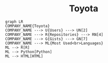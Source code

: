 <h1 align="center">Toyota</h1>

```mermaid
graph LR
COMPANY_NAME{Toyota}
COMPANY_NAME ---> U{Users} ---> UN[2]
COMPANY_NAME ---> R{Repositories} ---> RN[4]
COMPANY_NAME ---> G{Gists} ---> GN[7]
COMPANY_NAME ---> ML{Most Used<br>Languages}
ML --> R[R]
ML --> Python[Python]
ML --> HTML[HTML]
```
